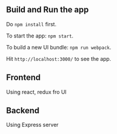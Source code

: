 ## Build and Run the app
Do `npm install` first.

To start the app: `npm start`.

To build a new UI bundle: `npm run webpack`.

Hit `http://localhost:3000/` to see the app.

## Frontend
Using react, redux fro UI

## Backend

Using Express server



